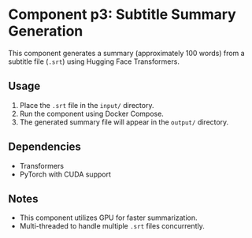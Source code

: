 # Component p3: Subtitle Summary Generation

This component generates a summary (approximately 100 words) from a subtitle file (`.srt`) using Hugging Face Transformers.

## Usage

1. Place the `.srt` file in the `input/` directory.
2. Run the component using Docker Compose.
3. The generated summary file will appear in the `output/` directory.

## Dependencies

- Transformers
- PyTorch with CUDA support

## Notes

- This component utilizes GPU for faster summarization.
- Multi-threaded to handle multiple `.srt` files concurrently.
